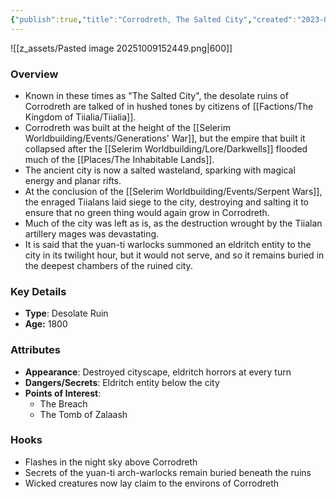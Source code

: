 ```yaml
---
{"publish":true,"title":"Corrodreth, The Salted City","created":"2023-09-02T09:43:46.000-04:00","modified":"2025-10-09T16:33:19.770-04:00","published":"2025-10-09T16:33:19.770-04:00","cssclasses":"","Type":["Desolate Ruin"],"Age (years)":1800,"marker":null}
---
```


![[z_assets/Pasted image 20251009152449.png|600]]

### Overview
- Known in these times as "The Salted City", the desolate ruins of Corrodreth are talked of in hushed tones by citizens of [[Factions/The Kingdom of Tiialia/Tiialia]].
- Corrodreth was built at the height of the [[Selerim Worldbuilding/Events/Generations' War]], but the empire that built it collapsed after the [[Selerim Worldbuilding/Lore/Darkwells]] flooded much of the [[Places/The Inhabitable Lands]].
- The ancient city is now a salted wasteland, sparking with magical energy and planar rifts.
- At the conclusion of the [[Selerim Worldbuilding/Events/Serpent Wars]], the enraged Tiialans laid siege to the city, destroying and salting it to ensure that no green thing would again grow in Corrodreth.
- Much of the city was left as is, as the destruction wrought by the Tiialan artillery mages was devastating. 
- It is said that the yuan-ti warlocks summoned an eldritch entity to the city in its twilight hour, but it would not serve, and so it remains buried in the deepest chambers of the ruined city.

### Key Details
- **Type**: Desolate Ruin
- **Age:** 1800

### Attributes
- **Appearance**: Destroyed cityscape, eldritch horrors at every turn
- **Dangers/Secrets**: Eldritch entity below the city
- **Points of Interest**:
	- The Breach
	- The Tomb of Zalaash

### Hooks
- Flashes in the night sky above Corrodreth
- Secrets of the yuan-ti arch-warlocks remain buried beneath the ruins
- Wicked creatures now lay claim to the environs of Corrodreth








